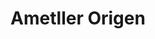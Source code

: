 ---
title: "Ametller Origen"
url: /barcelona/ametller-origen-carrer-de-sants/
shop: supermercado
---